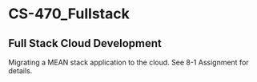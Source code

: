 # CS-470_Fullstack
## Full Stack Cloud Development
Migrating a MEAN stack application to the cloud. See 8-1 Assignment for details.
